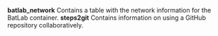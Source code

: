 **batlab_network** Contains a table with the network information for the BatLab container.
**steps2git** Contains information on using a GitHub repository collaboratively.

